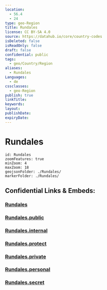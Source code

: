 ```yaml
---
location:
  - 56.4
  - 24
type: geo-Region
title: Rundales
license: CC BY-SA 4.0
source: https://datahub.io/core/country-codes
isDeleted: false
isReadOnly: false
draft: false
confidential: public
tags:
  - geo/Country/Region
aliases:
  - Rundales
Languages:
  - de
cssclasses:
  - geo-Region
publish: true
linkTitle:
keywords:
layout:
publishDate:
expiryDate:
---
```


# Rundales

```leaflet
id: Rundales
zoomFeatures: true 
minZoom: 4 
maxZoom: 18
geojsonFolder: ./Rundales/
markerFolder: ./Rundales/
```


## Confidential Links & Embeds: 

### [Rundales](/_Standards/Earth/Continent/Europe/Europe~North/Latvia/Counties/Rundales.md) 

### [Rundales.public](/_public/Earth/Continent/Europe/Europe~North/Latvia/Counties/Rundales.public.md) 

### [Rundales.internal](/_internal/Earth/Continent/Europe/Europe~North/Latvia/Counties/Rundales.internal.md) 

### [Rundales.protect](/_protect/Earth/Continent/Europe/Europe~North/Latvia/Counties/Rundales.protect.md) 

### [Rundales.private](/_private/Earth/Continent/Europe/Europe~North/Latvia/Counties/Rundales.private.md) 

### [Rundales.personal](/_personal/Earth/Continent/Europe/Europe~North/Latvia/Counties/Rundales.personal.md) 

### [Rundales.secret](/_secret/Earth/Continent/Europe/Europe~North/Latvia/Counties/Rundales.secret.md)

